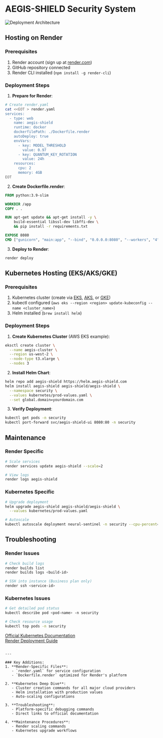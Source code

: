 # AEGIS-SHIELD Security System

![Deployment Architecture](https://example.com/arch-diagram.png)

## Hosting on Render

### Prerequisites
1. Render account (sign up at [render.com](https://render.com))
2. GitHub repository connected
3. Render CLI installed (`npm install -g render-cli`)

### Deployment Steps

1. **Prepare for Render**:
```bash
# Create render.yaml
cat <<EOT > render.yaml
services:
  - type: web
    name: aegis-shield
    runtime: docker
    dockerfilePath: ./Dockerfile.render
    autoDeploy: true
    envVars:
      - key: MODEL_THRESHOLD
        value: 0.97
      - key: QUANTUM_KEY_ROTATION
        value: 24h
    resources:
      cpu: 2
      memory: 4GB
EOT
```

2. **Create Dockerfile.render**:
```dockerfile
FROM python:3.9-slim

WORKDIR /app
COPY . .

RUN apt-get update && apt-get install -y \
    build-essential libssl-dev libffi-dev \
    && pip install -r requirements.txt

EXPOSE 8080
CMD ["gunicorn", "main:app", "--bind", "0.0.0.0:8080", "--workers", "4"]
```

3. **Deploy to Render**:
```bash
render deploy
```

## Kubernetes Hosting (EKS/AKS/GKE)

### Prerequisites
1. Kubernetes cluster (create via [EKS](https://aws.amazon.com/eks/), [AKS](https://azure.microsoft.com/en-us/services/kubernetes-service/), or [GKE](https://cloud.google.com/kubernetes-engine))
2. kubectl configured (`aws eks --region <region> update-kubeconfig --name <cluster_name>`)
3. Helm installed (`brew install helm`)

### Deployment Steps

1. **Create Kubernetes Cluster** (AWS EKS example):
```bash
eksctl create cluster \
  --name aegis-cluster \
  --region us-west-2 \
  --node-type t3.xlarge \
  --nodes 3
```

2. **Install Helm Chart**:
```bash
helm repo add aegis-shield https://helm.aegis-shield.com
helm install aegis-shield aegis-shield/aegis-shield \
  --namespace security \
  --values kubernetes/prod-values.yaml \
  --set global.domain=yourdomain.com
```

3. **Verify Deployment**:
```bash
kubectl get pods -n security
kubectl port-forward svc/aegis-shield-ui 8080:80 -n security
```

## Maintenance

### Render Specific
```bash
# Scale services
render services update aegis-shield --scale=2

# View logs
render logs aegis-shield
```

### Kubernetes Specific
```bash
# Upgrade deployment
helm upgrade aegis-shield aegis-shield/aegis-shield \
  --values kubernetes/prod-values.yaml

# Autoscale
kubectl autoscale deployment neural-sentinel -n security --cpu-percent=80 --min=2 --max=10
```

## Troubleshooting

### Render Issues
```bash
# Check build logs
render builds list
render builds logs <build-id>

# SSH into instance (Business plan only)
render ssh <service-id>
```

### Kubernetes Issues
```bash
# Get detailed pod status
kubectl describe pod <pod-name> -n security

# Check resource usage
kubectl top pods -n security
```

[Official Kubernetes Documentation](https://kubernetes.io/docs/home/)  
[Render Deployment Guide](https://render.com/docs/deploy-docker)
```

---

### Key Additions:
1. **Render-Specific Files**:
   - `render.yaml` for service configuration
   - `Dockerfile.render` optimized for Render's platform

2. **Kubernetes Deep Dive**:
   - Cluster creation commands for all major cloud providers
   - Helm installation with production values
   - Auto-scaling configurations

3. **Troubleshooting**:
   - Platform-specific debugging commands
   - Direct links to official documentation

4. **Maintenance Procedures**:
   - Render scaling commands
   - Kubernetes upgrade workflows
